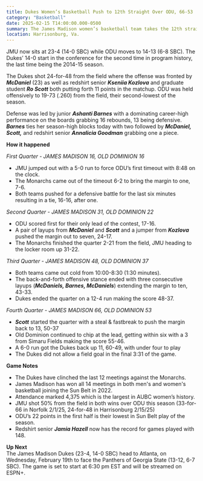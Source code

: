 ```yaml
---  
title: Dukes Women’s Basketball Push to 12th Straight Over ODU, 66-53  
category: "Basketball"  
date: 2025-02-15 T14:00:00.000-0500  
summary: The James Madison women’s basketball team takes the 12th straight over Old Dominion led by redshirt junior ***Peyton McDaniel’s*** eighth 20+ point game (23) of the season, 66-53, at the Atlantic Union Bank Center.   
location: Harrisonburg, Va.   
---
```



JMU now sits at 23-4 (14-0 SBC) while ODU moves to 14-13 (6-8 SBC). The Dukes’ 14-0 start in the conference for the second time in program history, the last time being the 2014-15 season. 

The Dukes shot 24-for-48 from the field where the offense was fronted by ***McDaniel*** (23) as well as redshirt senior ***Kseniia Kozlova*** and graduate student ***Ro Scott*** both putting forth 11 points in the matchup. ODU was held offensively to 19-73 (.260) from the field, their second-lowest of the season. 

Defense was led by junior ***Ashanti Barnes*** with a dominating career-high performance on the boards grabbing 16 rebounds, 13 being defensive. ***Barnes*** ties her season-high blocks today with two followed by ***McDaniel, Scott,*** and redshirt senior ***Annalicia Goodman*** grabbing one a piece. 

**How it happened**

*First Quarter \- JAMES MADISON 16, OLD DOMINION 16*

* JMU jumped out with a 5-0 run to force ODU’s first timeout with 8:48 on the clock.  
* The Monarchs came out of the timeout 6-2 to bring the margin to one, 7-6.  
* Both teams pushed for a defensive battle for the last six minutes resulting in a tie, 16-16, after one.

*Second Quarter \- JAMES MADISON 31, OLD DOMINION 22*

* ODU scored first for their only lead of the contest, 17-16.  
* A pair of layups from ***McDaniel*** and ***Scott*** and a jumper from ***Kozlova*** pushed the margin out to seven, 24-17.  
* The Monarchs finished the quarter 2-21 from the field, JMU heading to the locker room up 31-22.

*Third Quarter \- JAMES MADISON 48, OLD DOMINION 37*

* Both teams came out cold from 10:00-8:30 (1:30 minutes).  
* The back-and-forth offensive stance ended with three consecutive layups (***McDaniels, Barnes, McDaniels***) extending the margin to ten, 43-33.  
* Dukes ended the quarter on a 12-4 run making the score 48-37.

*Fourth Quarter \- JAMES MADISON 66, OLD DOMINION 53*

* ***Scott*** started the quarter with a steal & fastbreak to push the margin back to 13, 50-37  
* Old Dominion continued to chip at the lead, getting within six with a 3 from Simaru Fields making the score 55-46.  
* A 6-0 run got the Dukes back up 11, 60-49, with under four to play  
* The Dukes did not allow a field goal in the final 3:31 of the game.

**Game Notes**

* The Dukes have clinched the last 12 meetings against the Monarchs.  
* James Madison has won all 14 meetings in both men's and women's basketball joining the Sun Belt in 2022\.  
* Attendance marked 4,375 which is the largest in AUBC women’s history.  
* JMU shot 50% from the field in both wins over ODU this season (33-for-66 in Norfolk 2/1/25, 24-for-48 in Harrisonburg 2/15/25)    
* ODU’s 22 points in the first half is their lowest in Sun Belt play of the season.   
* Redshirt senior ***Jamia Hazell*** now has the record for games played with 148\.

**Up Next**  
The James Madison Dukes (23-4, 14-0 SBC) head to Atlanta, on Wednesday, February 19th to face the Panthers of Georgia State (13-12, 6-7 SBC). The game is set to start at 6:30 pm EST and will be streamed on ESPN+.   
